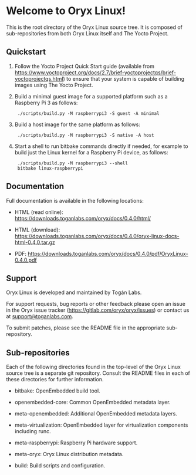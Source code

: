 Welcome to Oryx Linux!
======================

This is the root directory of the Oryx Linux source tree. It is composed of
sub-repositories from both Oryx Linux itself and The Yocto Project.

Quickstart
----------

1) Follow the Yocto Project Quick Start guide (available from
   https://www.yoctoproject.org/docs/2.7/brief-yoctoprojectqs/brief-yoctoprojectqs.html)
   to ensure that your system is capable of building images using The Yocto
   Project.

2) Build a minimal guest image for a supported platform such as a Raspberry Pi 3
   as follows:

        ./scripts/build.py -M raspberrypi3 -S guest -A minimal

3) Build a host image for the same platform as follows:

        ./scripts/build.py -M raspberrypi3 -S native -A host

4) Start a shell to run bitbake commands directly if needed, for example to
   build just the Linux kernel for a Raspberry Pi device, as follows:

        ./scripts/build.py -M raspberrypi3 --shell
        bitbake linux-raspberrypi

Documentation
-------------

Full documentation is available in the following locations:

* HTML (read online): https://downloads.toganlabs.com/oryx/docs/0.4.0/html/

* HTML (download): https://downloads.toganlabs.com/oryx/docs/0.4.0/oryx-linux-docs-html-0.4.0.tar.gz

* PDF: https://downloads.toganlabs.com/oryx/docs/0.4.0/pdf/OryxLinux-0.4.0.pdf

Support
-------

Oryx Linux is developed and maintained by Togán Labs.

For support requests, bug reports or other feedback please open an issue in the
Oryx issue tracker (https://gitlab.com/oryx/oryx/issues) or contact us at
support@toganlabs.com.

To submit patches, please see the README file in the appropriate sub-repository.

Sub-repositories
----------------

Each of the following directories found in the top-level of the Oryx Linux
source tree is a separate git repository. Consult the README files in each of
these directories for further information.

* bitbake: OpenEmbedded build tool.

* openembedded-core: Common OpenEmbedded metadata layer.

* meta-openembedded: Additional OpenEmbedded metadata layers.

* meta-virtualization: OpenEmbedded layer for virtualization components
  including runc.

* meta-raspberrypi: Raspberry Pi hardware support.

* meta-oryx: Oryx Linux distribution metadata.

* build: Build scripts and configuration.
